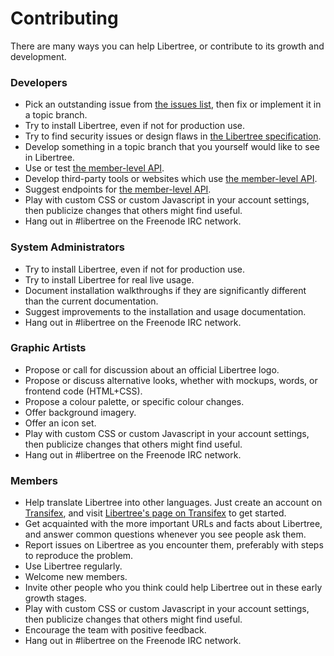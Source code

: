 # Contributing

There are many ways you can help Libertree, or contribute to its growth and development.

### Developers

* Pick an outstanding issue from [the issues list](http://issues.libertreeproject.org/), then fix or implement it in a topic branch.
* Try to install Libertree, even if not for production use.
* Try to find security issues or design flaws in [the Libertree specification](https://github.com/Libertree/libertree/blob/master/specification.md).
* Develop something in a topic branch that you yourself would like to see in Libertree.
* Use or test [the member-level API](https://github.com/Libertree/libertree-frontend-ramaze/wiki/Member-API).
* Develop third-party tools or websites which use [the member-level API](https://github.com/Libertree/libertree-frontend-ramaze/wiki/Member-API).
* Suggest endpoints for [the member-level API](https://github.com/Libertree/libertree-frontend-ramaze/wiki/Member-API).
* Play with custom CSS or custom Javascript in your account settings, then publicize changes that others might find useful.
* Hang out in #libertree on the Freenode IRC network.

### System Administrators

* Try to install Libertree, even if not for production use.
* Try to install Libertree for real live usage.
* Document installation walkthroughs if they are significantly different than the current documentation.
* Suggest improvements to the installation and usage documentation.
* Hang out in #libertree on the Freenode IRC network.

### Graphic Artists

* Propose or call for discussion about an official Libertree logo.
* Propose or discuss alternative looks, whether with mockups, words, or frontend code (HTML+CSS).
* Propose a colour palette, or specific colour changes.
* Offer background imagery.
* Offer an icon set.
* Play with custom CSS or custom Javascript in your account settings, then publicize changes that others might find useful.
* Hang out in #libertree on the Freenode IRC network.

### Members

* Help translate Libertree into other languages.  Just create an account on [Transifex](https://www.transifex.com/), and visit [Libertree's page on Transifex](https://www.transifex.com/projects/p/libertree/) to get started.
* Get acquainted with the more important URLs and facts about Libertree, and answer common questions whenever you see people ask them.
* Report issues on Libertree as you encounter them, preferably with steps to reproduce the problem.
* Use Libertree regularly.
* Welcome new members.
* Invite other people who you think could help Libertree out in these early growth stages.
* Play with custom CSS or custom Javascript in your account settings, then publicize changes that others might find useful.
* Encourage the team with positive feedback.
* Hang out in #libertree on the Freenode IRC network.
